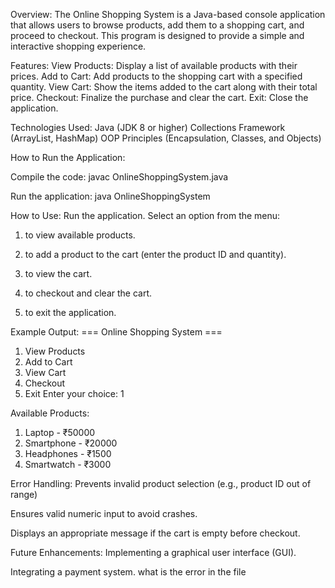 Overview:
The Online Shopping System is a Java-based console application that allows users to browse products, add them to a shopping cart, and proceed to checkout. This program is designed to provide a simple and interactive shopping experience.

Features:
View Products: Display a list of available products with their prices.
Add to Cart: Add products to the shopping cart with a specified quantity.
View Cart: Show the items added to the cart along with their total price.
Checkout: Finalize the purchase and clear the cart.
Exit: Close the application.

Technologies Used:
Java (JDK 8 or higher)
Collections Framework (ArrayList, HashMap)
OOP Principles (Encapsulation, Classes, and Objects)

How to Run the Application:

Compile the code:
javac OnlineShoppingSystem.java

Run the application:
java OnlineShoppingSystem

How to Use:
Run the application.
Select an option from the menu:

1. to view available products.

2. to add a product to the cart (enter the product ID and quantity).

3. to view the cart.

4. to checkout and clear the cart.

5. to exit the application.

Example Output:
=== Online Shopping System ===
1. View Products
2. Add to Cart
3. View Cart
4. Checkout
5. Exit
Enter your choice: 1

Available Products:
1. Laptop - ₹50000
2. Smartphone - ₹20000
3. Headphones - ₹1500
4. Smartwatch - ₹3000
   
Error Handling:
Prevents invalid product selection (e.g., product ID out of range)

Ensures valid numeric input to avoid crashes.

Displays an appropriate message if the cart is empty before checkout.

Future Enhancements:
Implementing a graphical user interface (GUI).

Integrating a payment system. what is the error in the file
